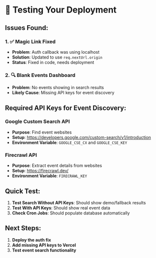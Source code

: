 # 🧪 Testing Your Deployment

## Issues Found:

### 1. ✅ Magic Link Fixed
- **Problem**: Auth callback was using localhost
- **Solution**: Updated to use `req.nextUrl.origin`
- **Status**: Fixed in code, needs deployment

### 2. 🔍 Blank Events Dashboard
- **Problem**: No events showing in search results
- **Likely Cause**: Missing API keys for event discovery

## Required API Keys for Event Discovery:

### Google Custom Search API
- **Purpose**: Find event websites
- **Setup**: https://developers.google.com/custom-search/v1/introduction
- **Environment Variable**: `GOOGLE_CSE_CX` and `GOOGLE_CSE_KEY`

### Firecrawl API
- **Purpose**: Extract event details from websites
- **Setup**: https://firecrawl.dev/
- **Environment Variable**: `FIRECRAWL_KEY`

## Quick Test:

1. **Test Search Without API Keys**: Should show demo/fallback results
2. **Test With API Keys**: Should show real event data
3. **Check Cron Jobs**: Should populate database automatically

## Next Steps:

1. **Deploy the auth fix**
2. **Add missing API keys to Vercel**
3. **Test event search functionality**
